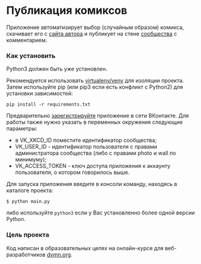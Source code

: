 # Публикация комиксов
Приложение автоматизирует выбор (случайным образом) комикса, скачивает его с [сайта автора](https://xkcd.com/) и публикует на стене [сообщества](https://vk.com/club219173551) с комментарием.
### Как установить

Python3 должен быть уже установлен.

Рекомендуется использовать [virtualenv/venv](https://docs.python.org/3/library/venv.html) для изоляции проекта.
Затем используйте pip (или pip3 если есть конфликт с Python2) для
установки зависимостей:
```
pip install -r requirements.txt
```
Предварительно [зарегистрируйте](https://vk.com/apps?act=manage) приложение в сети ВКонтакте.
Для работы также нужно указать в переменных окружения следующие параметры:
- в VK_XKCD_ID поместите идентификатор сообщества;
- VK_USER_ID - идентификатор пользователя с правами администратора сообщества (либо с правами photo и wall по минимуму);
- VK_ACCESS_TOKEN - ключ доступа приложения к аккаунту пользователя, о котором говорилось выше.

Для запуска приложения введите в консоли команду, находясь в каталоге проекта:
```
$ python main.py
```
либо используйте ```python3``` если у Вас установленно более одной версии Python.

### Цель проекта

Код написан в образовательных целях на онлайн-курсе для веб-разработчиков [dvmn.org](https://dvmn.org/).
